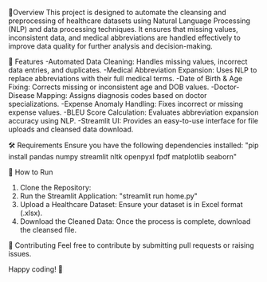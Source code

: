 📌Overview
This project is designed to automate the cleansing and preprocessing of healthcare datasets using Natural Language Processing (NLP) and data processing techniques. It ensures that missing values, inconsistent data, and medical abbreviations are handled effectively to improve data quality for further analysis and decision-making.


🎯 Features
-Automated Data Cleaning: Handles missing values, incorrect data entries, and duplicates.
-Medical Abbreviation Expansion: Uses NLP to replace abbreviations with their full medical terms.
-Date of Birth & Age Fixing: Corrects missing or inconsistent age and DOB values.
-Doctor-Disease Mapping: Assigns diagnosis codes based on doctor specializations.
-Expense Anomaly Handling: Fixes incorrect or missing expense values.
-BLEU Score Calculation: Evaluates abbreviation expansion accuracy using NLP.
-Streamlit UI: Provides an easy-to-use interface for file uploads and cleansed data download.

🛠️ Requirements
Ensure you have the following dependencies installed:
"pip install pandas numpy streamlit nltk openpyxl fpdf matplotlib seaborn"

🚀 How to Run
1. Clone the Repository:
2. Run the Streamlit Application:
   "streamlit run home.py"
3. Upload a Healthcare Dataset: Ensure your dataset is in Excel format (.xlsx).
4. Download the Cleaned Data: Once the process is complete, download the cleansed file.

🤝 Contributing
Feel free to contribute by submitting pull requests or raising issues.

Happy coding! 🚀

   
